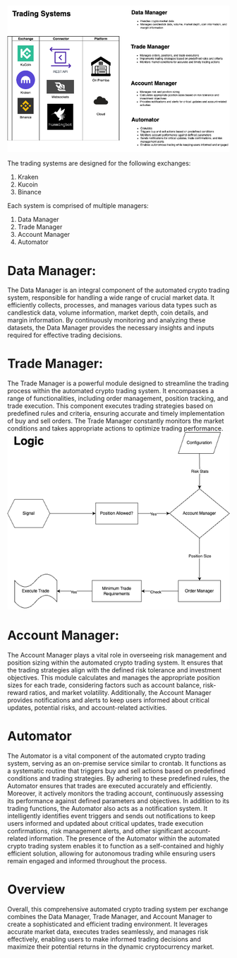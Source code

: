 ![alt text](RefImages/Overview.png)

The trading systems are designed for the following exchanges:
1. Kraken
2. Kucoin
3. Binance

Each system is comprised of multiple managers:
1. Data Manager
2. Trade Manager
3. Account Manager
4. Automator


# Data Manager:
The Data Manager is an integral component of the automated crypto trading system, responsible for handling a wide range of crucial market data. It efficiently collects, processes, and manages various data types such as candlestick data, volume information, market depth, coin details, and margin information. By continuously monitoring and analyzing these datasets, the Data Manager provides the necessary insights and inputs required for effective trading decisions.

# Trade Manager:
The Trade Manager is a powerful module designed to streamline the trading process within the automated crypto trading system. It encompasses a range of functionalities, including order management, position tracking, and trade execution. This component executes trading strategies based on predefined rules and criteria, ensuring accurate and timely implementation of buy and sell orders. The Trade Manager constantly monitors the market conditions and takes appropriate actions to optimize trading performance.
![alt text](RefImages/Trader.png)


# Account Manager:
The Account Manager plays a vital role in overseeing risk management and position sizing within the automated crypto trading system. It ensures that the trading strategies align with the defined risk tolerance and investment objectives. This module calculates and manages the appropriate position sizes for each trade, considering factors such as account balance, risk-reward ratios, and market volatility. Additionally, the Account Manager provides notifications and alerts to keep users informed about critical updates, potential risks, and account-related activities.

# Automator
The Automator is a vital component of the automated crypto trading system, serving as an on-premise service similar to crontab. It functions as a systematic routine that triggers buy and sell actions based on predefined conditions and trading strategies. By adhering to these predefined rules, the Automator ensures that trades are executed accurately and efficiently. Moreover, it actively monitors the trading account, continuously assessing its performance against defined parameters and objectives. In addition to its trading functions, the Automator also acts as a notification system. It intelligently identifies event triggers and sends out notifications to keep users informed and updated about critical updates, trade execution confirmations, risk management alerts, and other significant account-related information. The presence of the Automator within the automated crypto trading system enables it to function as a self-contained and highly efficient solution, allowing for autonomous trading while ensuring users remain engaged and informed throughout the process.

# Overview

Overall, this comprehensive automated crypto trading system per exchange combines the Data Manager, Trade Manager, and Account Manager to create a sophisticated and efficient trading environment. It leverages accurate market data, executes trades seamlessly, and manages risk effectively, enabling users to make informed trading decisions and maximize their potential returns in the dynamic cryptocurrency market.